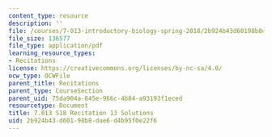```yaml
---
content_type: resource
description: ''
file: /courses/7-013-introductory-biology-spring-2018/2b924b43d60198b8dae6d4b95f0e22f6_MIT7_013s18R13S.pdf
file_size: 136577
file_type: application/pdf
learning_resource_types:
- Recitations
license: https://creativecommons.org/licenses/by-nc-sa/4.0/
ocw_type: OCWFile
parent_title: Recitations
parent_type: CourseSection
parent_uid: 75da904a-845e-966c-4b84-a93193f1eced
resourcetype: Document
title: 7.013 S18 Recitation 13 Solutions
uid: 2b924b43-d601-98b8-dae6-d4b95f0e22f6
---
```

